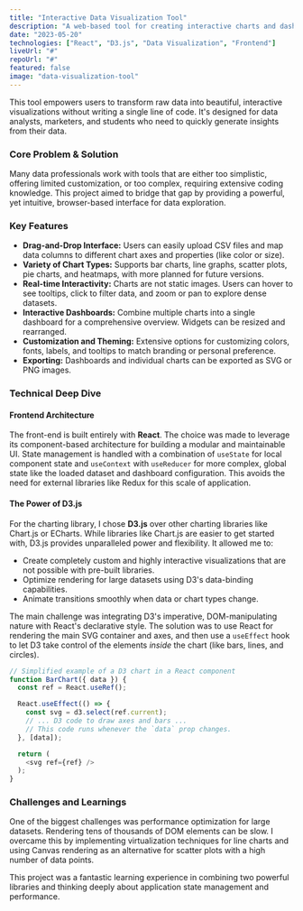```yaml
---
title: "Interactive Data Visualization Tool"
description: "A web-based tool for creating interactive charts and dashboards from various data sources, built with D3.js and React."
date: "2023-05-20"
technologies: ["React", "D3.js", "Data Visualization", "Frontend"]
liveUrl: "#"
repoUrl: "#"
featured: false
image: "data-visualization-tool"
---
```


This tool empowers users to transform raw data into beautiful, interactive visualizations without writing a single line of code. It's designed for data analysts, marketers, and students who need to quickly generate insights from their data.

### Core Problem & Solution

Many data professionals work with tools that are either too simplistic, offering limited customization, or too complex, requiring extensive coding knowledge. This project aimed to bridge that gap by providing a powerful, yet intuitive, browser-based interface for data exploration.

### Key Features

*   **Drag-and-Drop Interface:** Users can easily upload CSV files and map data columns to different chart axes and properties (like color or size).
*   **Variety of Chart Types:** Supports bar charts, line graphs, scatter plots, pie charts, and heatmaps, with more planned for future versions.
*   **Real-time Interactivity:** Charts are not static images. Users can hover to see tooltips, click to filter data, and zoom or pan to explore dense datasets.
*   **Interactive Dashboards:** Combine multiple charts into a single dashboard for a comprehensive overview. Widgets can be resized and rearranged.
*   **Customization and Theming:** Extensive options for customizing colors, fonts, labels, and tooltips to match branding or personal preference.
*   **Exporting:** Dashboards and individual charts can be exported as SVG or PNG images.

### Technical Deep Dive

#### Frontend Architecture
The front-end is built entirely with **React**. The choice was made to leverage its component-based architecture for building a modular and maintainable UI. State management is handled with a combination of `useState` for local component state and `useContext` with `useReducer` for more complex, global state like the loaded dataset and dashboard configuration. This avoids the need for external libraries like Redux for this scale of application.

#### The Power of D3.js
For the charting library, I chose **D3.js** over other charting libraries like Chart.js or ECharts. While libraries like Chart.js are easier to get started with, D3.js provides unparalleled power and flexibility. It allowed me to:
- Create completely custom and highly interactive visualizations that are not possible with pre-built libraries.
- Optimize rendering for large datasets using D3's data-binding capabilities.
- Animate transitions smoothly when data or chart types change.

The main challenge was integrating D3's imperative, DOM-manipulating nature with React's declarative style. The solution was to use React for rendering the main SVG container and axes, and then use a `useEffect` hook to let D3 take control of the elements *inside* the chart (like bars, lines, and circles).

```javascript
// Simplified example of a D3 chart in a React component
function BarChart({ data }) {
  const ref = React.useRef();

  React.useEffect(() => {
    const svg = d3.select(ref.current);
    // ... D3 code to draw axes and bars ...
    // This code runs whenever the `data` prop changes.
  }, [data]);

  return (
    <svg ref={ref} />
  );
}
```

### Challenges and Learnings

One of the biggest challenges was performance optimization for large datasets. Rendering tens of thousands of DOM elements can be slow. I overcame this by implementing virtualization techniques for line charts and using Canvas rendering as an alternative for scatter plots with a high number of data points.

This project was a fantastic learning experience in combining two powerful libraries and thinking deeply about application state management and performance.
